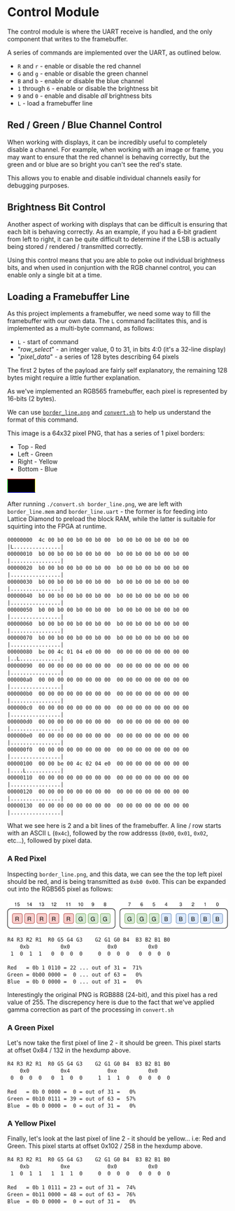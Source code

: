 # Control Module

The control module is where the UART receive is handled, and the only component that writes to the framebuffer.

A series of commands are implemented over the UART, as outlined below.

- `R` and `r` - enable or disable the red channel
- `G` and `g` - enable or disable the green channel
- `B` and `b` - enable or disable the blue channel
- `1` through `6` - enable or disable the brightness bit
- `9` and `0` - enable and disable _all_ brightness bits
- `L` - load a framebuffer line

## Red / Green / Blue Channel Control

When working with displays, it can be incredibly useful to completely disable a channel.
For example, when working with an image or frame, you may want to ensure that the red channel is behaving correctly, but the green and or blue are so bright you can't see the red's state.

This allows you to enable and disable individual channels easily for debugging purposes.

## Brightness Bit Control

Another aspect of working with displays that can be difficult is ensuring that each bit is behaving correctly.
As an example, if you had a 6-bit gradient from left to right, it can be quite difficult to determine if the LSB is actually being stored / rendered / transmitted correctly.

Using this control means that you are able to poke out individual brightness bits, and when used in conjuntion with the RGB channel control, you can enable only a single bit at a time.

## Loading a Framebuffer Line

As this project implements a framebuffer, we need some way to fill the framebuffer with our own data.
The `L` command facilitates this, and is implemented as a multi-byte command, as follows:

- `L` - start of command
- "*row_select*" - an integer value, 0 to 31, in bits 4:0 (it's a 32-line display)
- "*pixel_data*" - a series of 128 bytes describing 64 pixels

The first 2 bytes of the payload are fairly self explanatory, the remaining 128 bytes might require a little further explanation.

As we've implemented an RGB565 framebuffer, each pixel is represented by 16-bits (2 bytes).

We can use [`border_line.png`](../res/border_line.png) and [`convert.sh`](../res/convert.sh) to help us understand the format of this command.

This image is a 64x32 pixel PNG, that has a series of 1 pixel borders:

- Top - Red
- Left - Green
- Right - Yellow
- Bottom - Blue

![border_line](../res/border_line.png)

After running `./convert.sh border_line.png`, we are left with `border_line.mem` and `border_line.uart` - the former is for feeding into Lattice Diamond to preload the block RAM, while the latter is suitable for squirting into the FPGA at runtime.

```
00000000  4c 00 b0 00 b0 00 b0 00  b0 00 b0 00 b0 00 b0 00  |L...............|
00000010  b0 00 b0 00 b0 00 b0 00  b0 00 b0 00 b0 00 b0 00  |................|
00000020  b0 00 b0 00 b0 00 b0 00  b0 00 b0 00 b0 00 b0 00  |................|
00000030  b0 00 b0 00 b0 00 b0 00  b0 00 b0 00 b0 00 b0 00  |................|
00000040  b0 00 b0 00 b0 00 b0 00  b0 00 b0 00 b0 00 b0 00  |................|
00000050  b0 00 b0 00 b0 00 b0 00  b0 00 b0 00 b0 00 b0 00  |................|
00000060  b0 00 b0 00 b0 00 b0 00  b0 00 b0 00 b0 00 b0 00  |................|
00000070  b0 00 b0 00 b0 00 b0 00  b0 00 b0 00 b0 00 b0 00  |................|
00000080  be 00 4c 01 04 e0 00 00  00 00 00 00 00 00 00 00  |..L.............|
00000090  00 00 00 00 00 00 00 00  00 00 00 00 00 00 00 00  |................|
000000a0  00 00 00 00 00 00 00 00  00 00 00 00 00 00 00 00  |................|
000000b0  00 00 00 00 00 00 00 00  00 00 00 00 00 00 00 00  |................|
000000c0  00 00 00 00 00 00 00 00  00 00 00 00 00 00 00 00  |................|
000000d0  00 00 00 00 00 00 00 00  00 00 00 00 00 00 00 00  |................|
000000e0  00 00 00 00 00 00 00 00  00 00 00 00 00 00 00 00  |................|
000000f0  00 00 00 00 00 00 00 00  00 00 00 00 00 00 00 00  |................|
00000100  00 00 be 00 4c 02 04 e0  00 00 00 00 00 00 00 00  |....L...........|
00000110  00 00 00 00 00 00 00 00  00 00 00 00 00 00 00 00  |................|
00000120  00 00 00 00 00 00 00 00  00 00 00 00 00 00 00 00  |................|
00000130  00 00 00 00 00 00 00 00  00 00 00 00 00 00 00 00  |................|
```

What we see here is 2 and a bit lines of the framebuffer.
A line / row starts with an ASCII `L` (`0x4c`), followed by the row addresss (`0x00`, `0x01`, `0x02`, etc...), followed by pixel data.

### A Red Pixel

Inspecting `border_line.png`, and this data, we can see the the top left pixel should be red, and is being transmitted as `0xb0 0x00`. This can be expanded out into the RGB565 pixel as follows:

![rgb565_layout](./rgb565_layout.svg)

```
R4 R3 R2 R1  R0 G5 G4 G3    G2 G1 G0 B4  B3 B2 B1 B0
    0xb          0x0            0x0          0x0
 1  0  1  1   0  0  0  0     0  0  0  0   0  0  0  0

Red   = 0b 1 0110 = 22 ... out of 31 =  71%
Green = 0b00 0000 =  0 ... out of 63 =   0%
Blue  = 0b 0 0000 =  0 ... out of 31 =   0%
```

Interestingly the original PNG is RGB888 (24-bit), and this pixel has a red value of 255.
The discrepency here is due to the fact that we've applied gamma correction as part of the processing in `convert.sh`

### A Green Pixel

Let's now take the first pixel of line 2 - it should be green.
This pixel starts at offset 0x84 / 132 in the hexdump above.

```
R4 R3 R2 R1  R0 G5 G4 G3    G2 G1 G0 B4  B3 B2 B1 B0
    0x0          0x4            0xe          0x0
 0  0  0  0   0  1  0  0     1  1  1  0   0  0  0  0

Red   = 0b 0 0000 =  0 = out of 31 =   0%
Green = 0b10 0111 = 39 = out of 63 =  57%
Blue  = 0b 0 0000 =  0 = out of 31 =   0%
```

### A Yellow Pixel

Finally, let's look at the last pixel of line 2 - it should be yellow... i.e: Red and Green.
This pixel starts at offset 0x102 / 258 in the hexdump above.

```
R4 R3 R2 R1  R0 G5 G4 G3    G2 G1 G0 B4  B3 B2 B1 B0
    0xb          0xe            0x0          0x0
 1  0  1  1   1  1  1  0     0  0  0  0   0  0  0  0

Red   = 0b 1 0111 = 23 = out of 31 =  74%
Green = 0b11 0000 = 48 = out of 63 =  76%
Blue  = 0b 0 0000 =  0 = out of 31 =   0%
```
